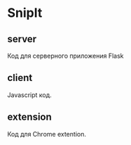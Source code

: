# SnipIt

## server
Код для серверного приложения Flask

## client

Javascript  код.

## extension

Код для Chrome extention.